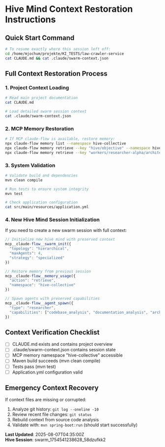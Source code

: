 # Hive Mind Context Restoration Instructions

## Quick Start Command
```bash
# To resume exactly where this session left off:
cd /home/mjochum/projekte/KI_TESTS/law-crawler-service
cat CLAUDE.md && cat .claude/swarm-context.json
```

## Full Context Restoration Process

### 1. Project Context Loading
```bash
# Read main project documentation
cat CLAUDE.md

# Load detailed swarm session context  
cat .claude/swarm-context.json
```

### 2. MCP Memory Restoration
```bash
# If MCP claude-flow is available, restore memory:
npx claude-flow memory list --namespace hive-collective
npx claude-flow memory retrieve --key "hive/objective" --namespace hive-collective
npx claude-flow memory retrieve --key "workers/researcher-alpha/architecture-summary" --namespace hive-collective
```

### 3. System Validation
```bash
# Validate build and dependencies
mvn clean compile

# Run tests to ensure system integrity
mvn test

# Check application configuration
cat src/main/resources/application.yml
```

### 4. New Hive Mind Session Initialization
If you need to create a new swarm session with full context:

```javascript
// Initialize new hive mind with preserved context
mcp__claude-flow__swarm_init({
  "topology": "hierarchical", 
  "maxAgents": 4,
  "strategy": "specialized"
})

// Restore memory from previous session
mcp__claude-flow__memory_usage({
  "action": "retrieve",
  "namespace": "hive-collective" 
})

// Spawn agents with preserved capabilities
mcp__claude-flow__agent_spawn({
  "type": "researcher",
  "capabilities": ["codebase_analysis", "documentation_analysis", "architecture_discovery"]
})
```

## Context Verification Checklist
- [ ] CLAUDE.md exists and contains project overview
- [ ] .claude/swarm-context.json contains session state
- [ ] MCP memory namespace "hive-collective" accessible  
- [ ] Maven build succeeds (mvn clean compile)
- [ ] Tests pass (mvn test)
- [ ] Application.yml configuration valid

## Emergency Context Recovery
If context files are missing or corrupted:
1. Analyze git history: `git log --oneline -10`
2. Review recent file changes: `git status`
3. Rebuild context from source code analysis
4. Validate with: `mvn spring-boot:run` (should start successfully)

**Last Updated**: 2025-08-07T04:35:00Z  
**Hive Session**: swarm_1754541238628_58dzufkk2